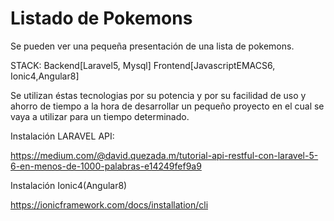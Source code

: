 # Listado de Pokemons

Se pueden ver una pequeña presentación de una lista de pokemons.

STACK: 
Backend[Laravel5, Mysql]
Frontend[JavascriptEMACS6, Ionic4,Angular8]

Se utilizan éstas tecnologias por su potencia y por su facilidad de uso y ahorro de tiempo a la hora de desarrollar un pequeño proyecto en el cual se vaya a utilizar para un tiempo determinado.


Instalación LARAVEL API:

https://medium.com/@david.quezada.m/tutorial-api-restful-con-laravel-5-6-en-menos-de-1000-palabras-e14249fef9a9


Instalación Ionic4(Angular8)

https://ionicframework.com/docs/installation/cli


